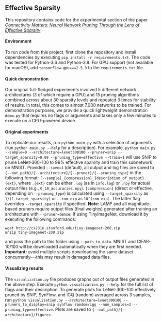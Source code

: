 ## Effective Sparsity

This repository contains code for the experimental section of the paper *[Connectivity Matters: Neural Network Pruning Through the Lens of Effective Sparsity](https://arxiv.org/user/)*.

#### Environment
To run code from this project, first clone the repository and install dependencies by executing ```pip install -r requirements.txt```. The code was tested for Python-3.6 and Python-3.8. For GPU support (not available for macOS), add ```tensorflow-gpu===2.5.0``` to the ```requirements.txt``` file.

#### Quick demonstration
Our original full-fledged experiments involved 5 different network architectures (3 of which require a GPU) and 15 pruning algorithms combined across about 30 sparsity levels and repeated 3 times for stability of results. In total, this comes to almost 7,000 networks to be trained. For demonstration purposes, we provide a quick lightweight demonstration ```demo.py``` that requires no flags or arguments and takes only a few minutes to execute on a CPU-powered device.

#### Original experiments
To replicate our results, run ```python main.py``` with a selection of arguments (run ```python main.py --help``` for a description). For example,
```python main.py --sample=0 --architecture=lenet300100 --pruner=snip --target_sparsity=0.99 --pruning_type=effective --train=1``` will use SNIP to prune LeNet-300-100 to 99% effective sparsity and train this subnetwork on MNIST. Provided ```--save=1``` (default), all output and log files are saved to ```{--out_path}/{--architecture}/{--pruner}/{--pruning_type}``` in the following format: ```{--sample}_{compression}_{description_of_output}.{ext}```, where ```.{ext}``` can be either ```.log``` (as in ```info.log```) or ```.npy``` for actual output files (e.g., ```0_10_accuracies.npy```). ```{compression}``` (direct or effective, depending on ```--pruning_type```) is calculated using ```--target_sparsity``` as ```1/(1-target_sparsity)``` or ```--com_exp``` as ```10^(com_exp)```. The latter flag overrides ```--target_sparsity``` if specified. **Note:** LAMP and all magnitude-based pruners require output files (final weights) generated after training an architecture with ```--pruner=dense```. If using TinyImageNet, download it by executing the following commands:

```wget http://cs231n.stanford.edu/tiny-imagenet-200.zip```<br />
```unzip tiny-imagenet-200.zip```

and pass the path to this folder using ```--path_to_data```. MNIST and CIFAR-10/100 will be downloaded automatically when they are first needed. **Important:** avoid multiple scripts downloading the same dataset concurrently---this may result in damaged data files.

#### Visualizing results
The ```visualization.py``` file produces graphs out of output files generated in the above step. Execute ```python visualization.py --help``` for the full list of flags and their description. To generate plots for LeNet-300-100 effectively pruned by SNIP, SynFlow, and IGQ (random) averaged across 3 samples, run ```python visualization.py --architecture=lenet300100 --pruners_to_display=snip synflow random/igq --num_samples=3 --pruning_type=effective```. Plots are saved to ```{--out_path}/{--architecture}/figures```.
